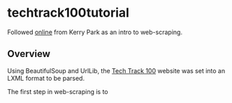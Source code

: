 # techtrack100tutorial

Followed [online](https://towardsdatascience.com/data-science-skills-web-scraping-using-python-d1a85ef607ed) from Kerry Park as an intro to web-scraping.

## Overview

Using BeautifulSoup and UrlLib, the [Tech Track 100](https://www.fasttrack.co.uk/league-tables/tech-track-100/league-table/) website was set into an LXML format to be parsed. 

The first step in web-scraping is to 